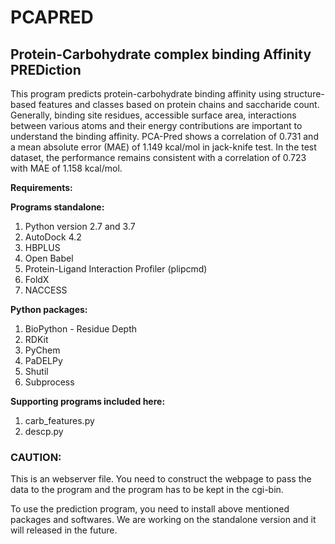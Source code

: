 # PCAPRED
<h2>Protein-Carbohydrate complex binding Affinity PREDiction</h2>


<p style="align:justify">This program predicts protein-carbohydrate binding affinity using structure-based features and classes based on protein chains and saccharide count. Generally, binding site residues, accessible surface area, interactions between various atoms and their energy contributions are important to understand the binding affinity. PCA-Pred shows a correlation of 0.731 and a mean absolute error (MAE) of 1.149 kcal/mol in jack-knife test. In the test dataset, the performance remains consistent with a correlation of 0.723 with MAE of 1.158 kcal/mol. </p>



<b>Requirements:</b>
<b><p>Programs standalone:</p></b>
<ol>
  <li>Python version 2.7 and 3.7</li>
  <li>AutoDock 4.2</li>
  <li>HBPLUS</li>
  <li>Open Babel</li>
  <li>Protein-Ligand Interaction Profiler (plipcmd)</li>
  <li>FoldX</li>
  <li>NACCESS</li>
</ol>

<b><p>Python packages:<p></b>
  <ol>
<li>BioPython - Residue Depth</li>
    <li>RDKit</li>
    <li>PyChem</li>
    <li>PaDELPy</li>
    <li>Shutil</li>
    <li>Subprocess</li>
</ol>

    
<b><p>Supporting programs included here:</p></b>
<ol>
    <li>carb_features.py</li>
    <li>descp.py</li>
</ol>
<h3>CAUTION:</h3>
<p>This is an webserver file. You need to construct the webpage to pass the data to the program and the program has to be kept in the cgi-bin.</p> 

To use the prediction program, you need to install above mentioned packages and softwares. We are working on the standalone version and it will released in the future.

